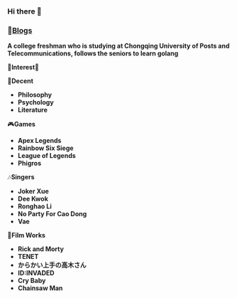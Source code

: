 ### Hi there 👋

### 💖[Blogs](http://hello.madeindz.work/) 

**A college freshman who is studying at Chongqing University of Posts and Telecommunications, follows the seniors to learn golang**

💫**Interest**💫

📖**Decent**

- **Philosophy**
- **Psychology**
- **Literature**

🎮**Games**

- **Apex Legends**
- **Rainbow Six Siege**
- **League of Legends**
- **Phigros**

🎶**Singers**

- **Joker Xue** 
- **Dee Kwok**
- **Ronghao Li**
- **No Party For Cao Dong** 
- **Vae**

🎥**Film Works**

- **Rick and Morty**
- **TENET**
- **からかい上手の高木さん**
- **ID:INVADED**
- **Cry Baby**
- **Chainsaw Man**

